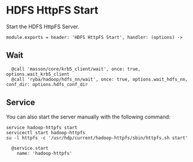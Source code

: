 
# HDFS HttpFS Start

Start the HDFS HttpFS Server.

    module.exports = header: 'HDFS HttpFS Start', handler: (options) ->

## Wait

      @call 'masson/core/krb5_client/wait', once: true, options.wait_krb5_client
      @call 'ryba/hadoop/hdfs_nn/wait', once: true, options.wait_hdfs_nn, conf_dir: options.hdfs_conf_dir

## Service

You can also start the server manually with the following command:

```
service hadoop-httpfs start
servicectl start hadoop-httpfs
su -l httpfs -c '/usr/hdp/current/hadoop-httpfs/sbin/httpfs.sh start'
```

      @service.start
        name: 'hadoop-httpfs'
